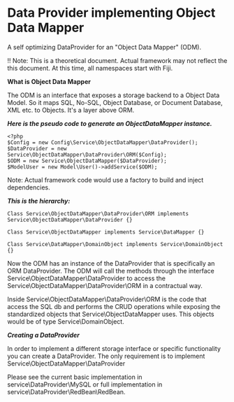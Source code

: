 Data Provider implementing Object Data Mapper
=============================================

A self optimizing DataProvider for an "Object Data Mapper" (ODM). 

!! Note: This is a theoretical document. Actual framework may not reflect the this document. At this time, all namespaces start with Fiji\.  

**What is Object Data Mapper**

The ODM is an interface that exposes a storage backend to a Object Data Model. So it maps SQL, No-SQL, Object Database, or Document Database, XML etc. to Objects. 
It's a layer above ORM. 

***Here is the pseudo code to generate an ObjectDataMapper instance.***

```
<?php
$Config = new Config\Service\ObjectDataMapper\DataProvider();
$DataProvider = new Service\ObjectDataMapper\DataProvider\ORM($Config);
$ODM = new Service\ObjectDataMapper($DataProvider);
$ModelUser = new Model\User()->addService($ODM);
```
Note: Actual framework code would use a factory to build and inject dependencies. 

***This is the hierarchy:***
```
Class Service\ObjectDataMapper\DataProvider\ORM implements Service\ObjectDataMapper\DataProvider {}

Class Service\ObjectDataMapper implements Service\DataMapper {}

Class Service\DataMapper\DomainObject implements Service\DomainObject {}

```

Now the ODM has an instance of the DataProvider that is specifically an ORM DataProvider. The ODM will call the methods through the interface Service\ObjectDataMapper\DataProvider to access the Service\ObjectDataMapper\DataProvider\ORM in a contractual way. 

Inside Service\ObjectDataMapper\DataProvider\ORM is the code that access the SQL db and performs the CRUD operations while exposing the standardized objects that Service\ObjectDataMapper uses. This objects would be of type Service\DomainObject. 

***Creating a DataProvider***

In order to implement a different storage interface or specific functionality you can create a DataProvider. The only requirement is to implement Service\ObjectDataMapper\DataProvider

Please see the current basic implementation in service\DataProvider\MySQL or full implementation in service\DataProvider\RedBean\RedBean.  
